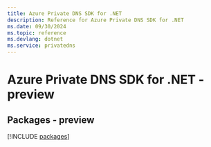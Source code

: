 ```yaml
---
title: Azure Private DNS SDK for .NET
description: Reference for Azure Private DNS SDK for .NET
ms.date: 09/30/2024
ms.topic: reference
ms.devlang: dotnet
ms.service: privatedns
---
```

# Azure Private DNS SDK for .NET - preview
## Packages - preview
[!INCLUDE [packages](private-dns-index.md)]